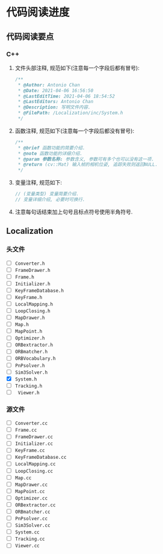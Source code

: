 # 代码阅读进度

## 代码阅读要点

### C++

1. 文件头部注释, 规范如下(注意每一个字段后都有冒号):

   ```c++
   /**
    * @Author: Antonio Chan
    * @Date: 2021-04-06 16:56:50
    * @LastEditTime: 2021-04-06 18:54:52
    * @LastEditors: Antonio Chan
    * @Description: 写明文件内容.
    * @FilePath: /Localization/inc/System.h
    */
   ```

2. 函数注释, 规范如下(注意每一个字段后都没有冒号):

   ```c++
   /**
    * @brief 函数功能的简要介绍.
    * @note 函数功能的详细介绍.
    * @param 参数名称: 参数含义, 参数可有多个也可以没有这一项.
    * @return (cv::Mat) 输入帧的相机位姿, 追踪失败则返回NULL.
    */
   ```

3. 变量注释, 规范如下:

   ```c++
   // (变量类型) 变量简要介绍.
   // 变量详细介绍, 必要时可换行.
   ```

4. 注意每句话结束加上句号且标点符号使用半角符号.

## Localization

### 头文件

- [ ] `Converter.h`
- [ ] `FrameDrawer.h`
- [ ] `Frame.h`
- [ ] `Initializer.h`
- [ ] `KeyFrameDatabase.h`
- [ ] `KeyFrame.h`
- [ ] `LocalMapping.h`
- [ ] `LoopClosing.h`
- [ ] `MapDrawer.h`
- [ ] `Map.h`
- [ ] `MapPoint.h`
- [ ] `Optimizer.h`
- [ ] `ORBextractor.h`
- [ ] `ORBmatcher.h`
- [ ] `ORBVocabulary.h`
- [ ] `PnPsolver.h`
- [ ] `Sim3Solver.h`
- [x] `System.h`
- [ ] `Tracking.h`
- [ ] ` Viewer.h`

### 源文件

- [ ] `Converter.cc`
- [ ] `Frame.cc`
- [ ] `FrameDrawer.cc`
- [ ] `Initializer.cc`
- [ ] `KeyFrame.cc`
- [ ] `KeyFrameDatabase.cc`
- [ ] `LocalMapping.cc`
- [ ] `LoopClosing.cc`
- [ ] `Map.cc`
- [ ] `MapDrawer.cc`
- [ ] `MapPoint.cc`
- [ ] `Optimizer.cc`
- [ ] `ORBextractor.cc`
- [ ] `ORBmatcher.cc`
- [ ] `PnPsolver.cc`
- [ ] `Sim3Solver.cc`
- [ ] `System.cc`
- [ ] `Tracking.cc`
- [ ] `Viewer.cc`